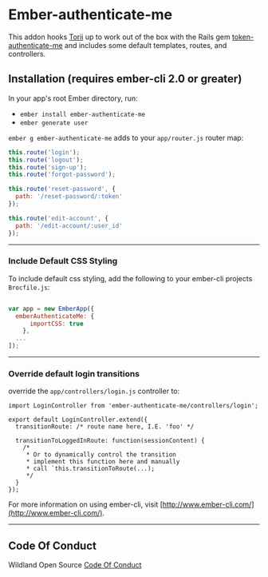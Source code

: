 # Ember-authenticate-me

This addon hooks [Torii](https://github.com/Vestorly/torii) up to work out of the box with the Rails gem [token-authenticate-me](https://github.com/inigo-llc/token_authenticate_me) and includes some default templates, routes, and controllers.

## Installation (requires ember-cli 2.0 or greater)

In your app's root Ember directory, run:

* `ember install ember-authenticate-me`
* `ember generate user`

`ember g ember-authenticate-me` adds to your `app/router.js` router map:

```js
this.route('login');
this.route('logout');
this.route('sign-up');
this.route('forgot-password');

this.route('reset-password', {
  path: '/reset-password/:token'
});

this.route('edit-account', {
  path: '/edit-account/:user_id'
});
```

---

### Include Default CSS Styling

To include default css styling, add the following to your ember-cli projects `Brocfile.js`:
```js

var app = new EmberApp({
  emberAuthenticateMe: {
      importCSS: true
    },
  ...
]);
```
---

### Override default login transitions
override the `app/controllers/login.js` controller to:
```
import LoginController from 'ember-authenticate-me/controllers/login';

export default LoginController.extend({
  transitionRoute: /* route name here, I.E. 'foo' */

  transitionToLoggedInRoute: function(sessionContent) {
    /*
     * Or to dynamically control the transition
     * implement this function here and manually
     * call `this.transitionToRoute(...);
     */
  }
});
```

For more information on using ember-cli, visit [http://www.ember-cli.com/](http://www.ember-cli.com/).

---

## Code Of Conduct
Wildland Open Source [Code Of Conduct](https://github.com/wildland/code-of-conduct)
